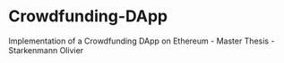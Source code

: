 # Crowdfunding-DApp
Implementation of a Crowdfunding DApp on Ethereum - Master Thesis - Starkenmann Olivier
